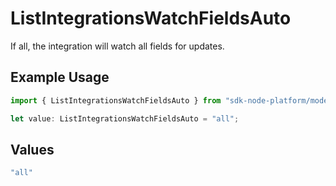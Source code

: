 # ListIntegrationsWatchFieldsAuto

If all, the integration will watch all fields for updates.

## Example Usage

```typescript
import { ListIntegrationsWatchFieldsAuto } from "sdk-node-platform/models/operations";

let value: ListIntegrationsWatchFieldsAuto = "all";
```

## Values

```typescript
"all"
```